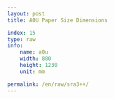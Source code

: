 ```yaml
---
layout: post
title: A0U Paper Size Dimensions

index: 15
type: raw
info:
    name: a0u
    width: 880
    height: 1230
    unit: mm

permalink: /en/raw/sra3++/
---
```



